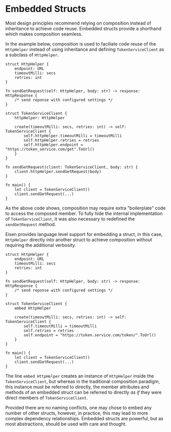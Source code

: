 # Embedded Structs
Most design principles recommend relying on composition instead of inheritance to achieve code reuse. Embedded structs provide a shorthand which makes composition seamless.

In the example below, composition is used to faciliate code reuse of the `HttpHelper` instead of using inheritance and defining `TokenServiceClient` as a subclass of `HttpHelper`.

```eisen
struct HttpHelper {
    endpoint: URL
    timeoutMilli: secs
    retries: int
}

fn sendGetRequest(self: HttpHelper, body: str) -> response: HttpResponse {
    /* send reponse with configured settings */
}

struct TokenServiceClient {
    httpHelper: HttpHelper

    create(timeoutMilli: secs, retries: int) -> self: TokenServiceClient {
        self.httpHelper.timeoutMilli = timeoutMilli
        self.httpHelper.retries = retries
        self.httpHelper.endpoint = "https://token_service.com/get".ToUrl()
    }
}

fn sendGetRequest(client: TokenServiceClient, body: str) {
    client.httpHelper.sendGetRequest(body)
}

fn main() {
    let client = TokenServiceClient()
    client.sendGetRequest(...)
}
```

As the above code shows, composition may require extra "boilerplate" code to access the composed member. To fully hide the internal implementation of `TokenServiceClient`, it was also necessary to redefined the `sendGetRequest` method.

Eisen provides language level support for embedding a struct, in this case, `HttpHelper` directly into another struct to achieve composition without requiring the additional verbosity.

```eisen
struct HttpHelper {
    endpoint: URL
    timeoutMilli: secs
    retries: int
}

fn sendGetRequest(self: HttpHelper, body: str) -> response: HttpResponse {
    /* send reponse with configured settings */
}

struct TokenServiceClient {
    embed HttpHelper

    create(timeoutMilli: secs, retries: int) -> self: TokenServiceClient {
        self.timeoutMilli = timeoutMilli
        self.retries = retries
        self.endpoint = "https://token.service.com/token/".ToUrl()
    }
}

fn main() {
    let client = TokenServiceClient()
    client.sendGetRequest(...)
}
```

The line `embed HttpHelper` creates an instance of `HttpHelper` inside the `TokenServiceClient`, but whereas in the traditional composition paradigm, this instance must be referred to directly, the member attributes and methods of an embedded struct can be referred to directly _as if_ they were direct members of `TokenServiceClient`.

Provided there are no naming conflicts, one may chose to embed any number of other structs, however, in practice, this may lead to more complex dependency relationships. Embedded structs are powerful, but as most abstractions, should be used with care and thought.
